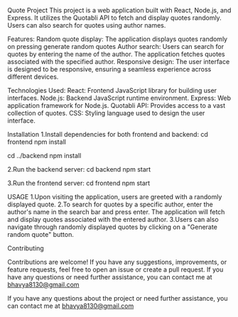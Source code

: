 Quote Project
This project is a web application built with React, Node.js, and Express. It utilizes the Quotabli API to fetch and display quotes randomly. Users can also search for quotes using author names.

Features:
Random quote display: The application displays quotes randomly on pressing generate random quotes
Author search: Users can search for quotes by entering the name of the author. The application fetches quotes associated with the specified author.
Responsive design: The user interface is designed to be responsive, ensuring a seamless experience across different devices.

Technologies Used:
React: Frontend JavaScript library for building user interfaces.
Node.js: Backend JavaScript runtime environment.
Express: Web application framework for Node.js.
Quotabli API: Provides access to a vast collection of quotes.
CSS: Styling language used to design the user interface.

Installation
1.Install dependencies for both frontend and backend:
cd frontend
npm install

cd ../backend
npm install

2.Run the backend server:
cd backend
npm start

3.Run the frontend server:
cd frontend
npm start


USAGE
1.Upon visiting the application, users are greeted with a randomly displayed quote.
2.To search for quotes by a specific author, enter the author's name in the search bar and press enter. The application will fetch and display quotes associated with the entered author.
3.Users can also navigate through randomly displayed quotes by clicking on a "Generate random quote" button.


 Contributing

Contributions are welcome! If you have any suggestions, improvements, or feature requests, feel free to open an issue or create a pull request. If you have any questions or need further assistance, you can contact me at bhavya8130@gmail.com


If you have any questions about the project or need further assistance, you can contact me at bhavya8130@gmail.com


